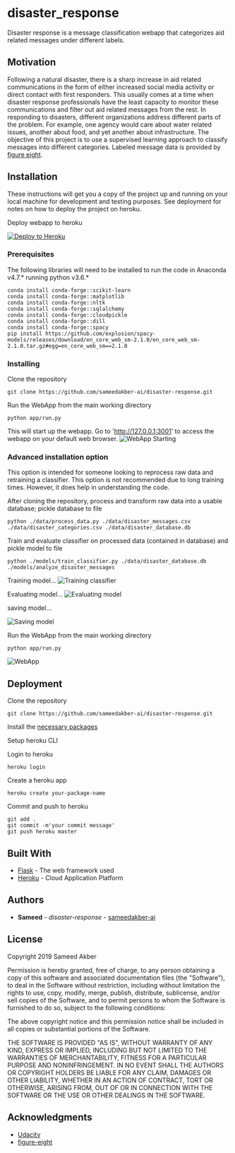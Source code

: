 # disaster_response

Disaster response is a message classification webapp that categorizes aid related messages under different labels.

## Motivation

Following a natural disaster, there is a sharp increase in aid related communications in the form of either increased social media 
activity or direct contact with first responders. This usually comes at a time when disaster response professionals have the
least capacity to monitor these communications and filter out aid related messages from the rest. In responding to disasters, 
different organizations address different parts of the problem. For example, one agency would care about water related issues, 
another about food, and yet another about infrastructure. The objective of this project is to use a supervised learning approach
to classify messages into different categories. Labeled message data is provided by [figure eight](https://www.figure-eight.com).

## Installation

These instructions will get you a copy of the project up and running on your local machine for development and testing purposes. See deployment for notes on how to deploy the project on heroku.

Deploy webapp to heroku

[![Deploy to Heroku](images/deploy_to_heroku.png "Deploy to heroku")](https://dashboard.heroku.com/apps/second-attempt-sameed-akber)

### Prerequisites

The following libraries will need to be installed to run the code in Anaconda v4.7.* running python v3.6.* 

```
conda install conda-forge::scikit-learn
conda install conda-forge::matplotlib
conda install conda-forge::nltk
conda install conda-forge::sqlalchemy
conda install conda-forge::cloudpickle
conda install conda-forge::dill
conda install conda-forge::spacy
pip install https://github.com/explosion/spacy-models/releases/download/en_core_web_sm-2.1.0/en_core_web_sm-2.1.0.tar.gz#egg=en_core_web_sm==2.1.0

```

### Installing

Clone the repository

```
git clone https://github.com/sameedakber-ai/disaster-response.git

```


Run the WebApp from the main working directory

```
python app/run.py
```

This will start up the webapp. Go to 'http://127.0.0.1:3001' to access the webapp on your default web browser.
![WebApp Starting](images/screens/running.png "webapp starting...")

### Advanced installation option
This option is intended for someone looking to reprocess raw data and retraining a classifier. This option is not recommended due to long training times. However, it does help in understanding the code.

After cloning the repository, process and transform raw data into a usable database; pickle database to file

```
python ./data/process_data.py ./data/disaster_messages.csv ./data/disaster_categories.csv ./data/disaster_database.db

```

Train and evaluate classifier on processed data (contained in database) and pickle model to file

```
python ./models/train_classifier.py ./data/disaster_database.db ./models/analyze_disaster_messages

```



Training model...
![Training classifier](images/screens/building_model.png "building model...")

Evaluating model...
![Evaluating model](images/screens/evaluating_model.png "evaluating model...")

saving model...

![Saving model](images/screens/saving_model.png "saving model...")



Run the WebApp from the main working directory

```
python app/run.py
```
![WebApp](images/screens/webapp.png "webapp")

## Deployment

Clone the repository

```
git clone https://github.com/sameedakber-ai/disaster-response.git

```

Install the [necessary packages](#prerequisites)

Setup heroku CLI

Login to heroku

```
heroku login

```

Create a heroku app

```
heroku create your-package-name

```

Commit and push to heroku

```
git add .
git commit -m'your commit message'
git push heroku master

```

## Built With

* [Flask](https://palletsprojects.com/p/flask/) - The web framework used
* [Heroku](https://dashboard.heroku.com) - Cloud Application Platform

## Authors

* **Sameed** - *disaster-response* - [sameedakber-ai](https://github.com/sameedakber-ai)

## License

Copyright 2019 Sameed Akber

Permission is hereby granted, free of charge, to any person obtaining a copy of this software and associated documentation files (the "Software"), to deal in the Software without restriction, including without limitation the rights to use, copy, modify, merge, publish, distribute, sublicense, and/or sell copies of the Software, and to permit persons to whom the Software is furnished to do so, subject to the following conditions:

The above copyright notice and this permission notice shall be included in all copies or substantial portions of the Software.

THE SOFTWARE IS PROVIDED "AS IS", WITHOUT WARRANTY OF ANY KIND, EXPRESS OR IMPLIED, INCLUDING BUT NOT LIMITED TO THE WARRANTIES OF MERCHANTABILITY, FITNESS FOR A PARTICULAR PURPOSE AND NONINFRINGEMENT. IN NO EVENT SHALL THE AUTHORS OR COPYRIGHT HOLDERS BE LIABLE FOR ANY CLAIM, DAMAGES OR OTHER LIABILITY, WHETHER IN AN ACTION OF CONTRACT, TORT OR OTHERWISE, ARISING FROM, OUT OF OR IN CONNECTION WITH THE SOFTWARE OR THE USE OR OTHER DEALINGS IN THE SOFTWARE.

## Acknowledgments

* [Udacity](https://www.udacity.com)
* [figure-eight](https://www.figure-eight.com)

